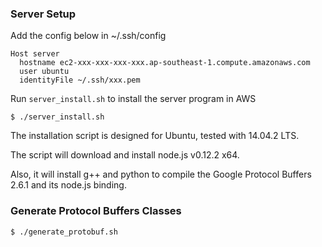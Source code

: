 ### Server Setup ###
Add the config below in ~/.ssh/config

```
Host server
  hostname ec2-xxx-xxx-xxx-xxx.ap-southeast-1.compute.amazonaws.com
  user ubuntu
  identityFile ~/.ssh/xxx.pem
```

Run `server_install.sh` to install the server program in AWS
```
$ ./server_install.sh
```

The installation script is designed for Ubuntu, tested with 14.04.2 LTS.

The script will download and install node.js v0.12.2 x64.

Also, it will install g++ and python to compile the Google Protocol Buffers 2.6.1 and its node.js binding.

### Generate Protocol Buffers Classes ###
```
$ ./generate_protobuf.sh
```